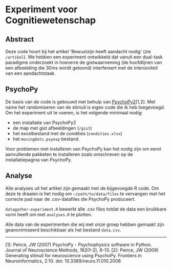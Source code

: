 # Experiment voor Cognitiewetenschap
## Abstract
Deze code hoort bij het artikel 'Bewustzijn heeft aandacht nodig' (zie `/artikel`). We hebben een experiment ontwikkeld dat vanuit een dual-task paradigme onderzoekt in hoeverre de gistwaarneming (de hoofdlijnen van een afbeelding die 30ms wordt getoond) interfereert met de intensiviteit van een aandachtstaak.

## PsychoPy
De basis van de code is gebouwd met behulp van [PsychoPy2](http://www.psychopy.org)[1,2]. Met name het randomiseren van de stimuli is eigen code die ik heb toegevoegd. Om het experiment uit te voeren, is het volgende minimaal  nodig:
- een installatie van PsychoPy2
- de map met gist afbeeldingen (`/gist`)
- het excelbestand met de condities (`condities.xlsx`)
- het `movingDots.psyexp` bestand.

Voor problemen met installeren van PsychoPy kan het nodig zijn om eerst aanvullende pakketen te installeren zoals omschreven op de installatiepagina van PsychoPy.

## Analyse
Alle analyses uit het artikel zijn gemaakt met de bijgevoegde R code. Om deze te draaien is het nodig om `~/path/to/data/files` te vervangen met het correcte pad naar de .csv-datafiles die PsychoPy produceert.

`datagather-experiment.R` bewerkt alle .csv files totdat de data een bruikbare vorm heeft om met `analyses.R` te plotten.

Alle data van de experimenten die wij met onze groep hebben gemaakt zijn geanonimiseerd beschikbaar als het bestand `data.csv`.

----

[1]:  Peirce, JW (2007) PsychoPy - Psychophysics software in Python.
        Journal of Neuroscience Methods, 162(1-2), 8-13.
[2]:  Peirce, JW (2009) Generating stimuli for neuroscience using PsychoPy.
        Frontiers in Neuroinformatics, 2:10. doi: 10.3389/neuro.11.010.2008